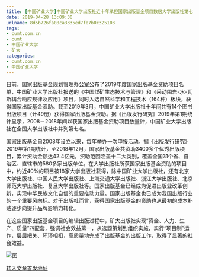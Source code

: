 ```yaml
---
title: [中国矿业大学]中国矿业大学出版社近十年承担国家出版基金项目数居大学出版社第七位 | cumt.com.cn
date: 2019-04-28 13:09:30
urlname: 8d5b726fa08ca3335ed7fe7b0c325103
tags: 
- cumt.com.cn
- cumt
- 中国矿业大学
- 矿大
categories:
- cumt.com.cn
- 中国矿业大学
---
```


日前，国家出版基金规划管理办公室公布了2019年度国家出版基金资助项目名单，中国矿业大学出版社报送的《中国煤矿生态技术与管理》和《采动围岩-水-瓦斯耦合响应规律及应用》项目，同时入选自然科学和工程技术（164种）板块，获得国家出版基金资助。截至2019年3月，中国矿业大学出版社十年间共有14个图书出版项目（计49册）获得国家出版基金资助。据《出版发行研究》2019年第1期统计显示，2008－2018年间以获国家出版基金资助项目数量计，中国矿业大学出版社在全国大学出版社中并列第七名。

国家出版基金自2008年设立以来，每年举办一次申报活动。据《出版发行研究》2019年第1期统计，至2018年12月，国家出版基金共资助3400多个优秀出版项目，累计资助金额达42.4亿元，资助范围涵盖十二大类别，覆盖全国31个省、自治区、直辖市的580多家出版单位。在大学出版社所获国家出版基金资助的项目中，约近40%的项目被18家大学出版社获得，除中国矿业大学出版社，还有北京大学出版社、中国人民大学出版社、上海交通大学出版社、浙江大学出版社、北京师范大学出版社、复旦大学出版社等。国家出版基金已经成为促进出版业改革创新，实现中华民族文化自信的重要推动力量。国家出版基金也已成为我国出版行业的一个重要风向标。对于出版社而言，获得国家出版基金的资助也从最初的成本补贴逐步向提升品牌影响力转化。

在这些国家出版基金项目的编辑出版过程中，矿大出版社实现“资金、人力、生产、质量”四配套，强调社会效益第一，从选题策划到组织实施，实行“项目制”运作，层层把关、环环相扣，高质量地完成了出版基金的出版工作，取得了显著的社会效益。

![图](http://xwzx.cumt.edu.cn/_upload/article/images/ef/d5/f4e836444d24a5dcd0b48b6460b0/a0193652-414c-4b8b-9904-8d6d9ac1315e.png)

[转入文章首发地址](http://xwzx.cumt.edu.cn/e6/3f/c513a517695/page.htm)